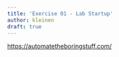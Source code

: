 ```yaml
---
title: 'Exercise 01 - Lab Startup'
author: kleinen
draft: true
---
```


https://automatetheboringstuff.com/